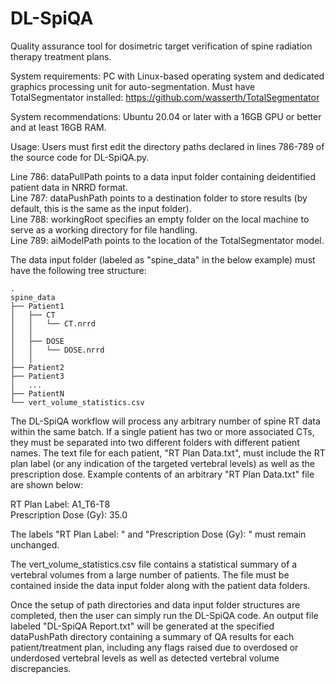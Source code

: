 # DL-SpiQA
Quality assurance tool for dosimetric target verification of spine radiation therapy treatment plans.

System requirements:
PC with Linux-based operating system and dedicated graphics processing unit for auto-segmentation. Must have TotalSegmentator installed: https://github.com/wasserth/TotalSegmentator

System recommendations:
Ubuntu 20.04 or later with a 16GB GPU or better and at least 16GB RAM.

Usage:
Users must first edit the directory paths declared in lines 786-789 of the source code for DL-SpiQA.py.

Line 786: dataPullPath points to a data input folder containing deidentified patient data in NRRD format.<br />
Line 787: dataPushPath points to a destination folder to store results (by default, this is the same as the input folder).<br />
Line 788: workingRoot specifies an empty folder on the local machine to serve as a working directory for file handling.<br />
Line 789: aiModelPath points to the location of the TotalSegmentator model.<br />

The data input folder (labeled as "spine_data" in the below example) must have the following tree structure:

    .
    spine_data
    ├── Patient1
    │   ├── CT
    │   │   └── CT.nrrd
    │   │
    │   ├── DOSE
    │   │   └── DOSE.nrrd
    │   │
    ├── Patient2
    ├── Patient3
    │   ...
    ├── PatientN
    └── vert_volume_statistics.csv

The DL-SpiQA workflow will process any arbitrary number of spine RT data within the same batch. If a single patient has two or more associated CTs, they must be separated into two different folders with different patient names.
The text file for each patient, "RT Plan Data.txt", must include the RT plan label (or any indication of the targeted vertebral levels) as well as the prescription dose.
Example contents of an arbitrary "RT Plan Data.txt" file are shown below:


RT Plan Label: A1_T6-T8<br />
Prescription Dose (Gy): 35.0


The labels "RT Plan Label: " and "Prescription Dose (Gy): " must remain unchanged.

The vert_volume_statistics.csv file contains a statistical summary of a vertebral volumes from a large number of patients. The file must be contained inside the data input folder along with the patient data folders.


Once the setup of path directories and data input folder structures are completed, then the user can simply run the DL-SpiQA code. An output file labeled "DL-SpiQA Report.txt" will be generated at the specified dataPushPath directory containing a summary of QA results for each patient/treatment plan, including any flags raised due to overdosed or underdosed vertebral levels as well as detected vertebral volume discrepancies.
